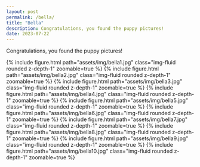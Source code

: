 ```yaml
---
layout: post
permalink: /bella/
title: "Bella"
description: Congratulations, you found the puppy pictures!
date: 2023-07-22
---
```


Congratulations, you found the puppy pictures!

{% include figure.html path="assets/img/bella1.jpg" class="img-fluid rounded z-depth-1" zoomable=true %}
{% include figure.html path="assets/img/bella2.jpg" class="img-fluid rounded z-depth-1" zoomable=true %}
{% include figure.html path="assets/img/bella3.jpg" class="img-fluid rounded z-depth-1" zoomable=true %}
{% include figure.html path="assets/img/bella4.jpg" class="img-fluid rounded z-depth-1" zoomable=true %}
{% include figure.html path="assets/img/bella5.jpg" class="img-fluid rounded z-depth-1" zoomable=true %}
{% include figure.html path="assets/img/bella6.jpg" class="img-fluid rounded z-depth-1" zoomable=true %}
{% include figure.html path="assets/img/bella7.jpg" class="img-fluid rounded z-depth-1" zoomable=true %}
{% include figure.html path="assets/img/bella8.jpg" class="img-fluid rounded z-depth-1" zoomable=true %}
{% include figure.html path="assets/img/bella9.jpg" class="img-fluid rounded z-depth-1" zoomable=true %}
{% include figure.html path="assets/img/bella10.jpg" class="img-fluid rounded z-depth-1" zoomable=true %}